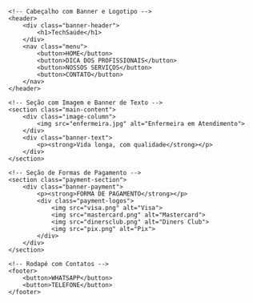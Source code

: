<!DOCTYPE html>
<html lang="pt-br">
<head>
    <meta charset="UTF-8">
    <meta name="viewport" content="width=device-width, initial-scale=1.0">
    <title>TechSaúde - Clínica de Atendimento a Idosos</title>
    <link rel="stylesheet" href="style.css">
</head>
<body>

    <!-- Cabeçalho com Banner e Logotipo -->
    <header>
        <div class="banner-header">
            <h1>TechSaúde</h1>
        </div>
        <nav class="menu">
            <button>HOME</button>
            <button>DICA DOS PROFISSIONAIS</button>
            <button>NOSSOS SERVIÇOS</button>
            <button>CONTATO</button>
        </nav>
    </header>

    <!-- Seção com Imagem e Banner de Texto -->
    <section class="main-content">
        <div class="image-column">
            <img src="enfermeira.jpg" alt="Enfermeira em Atendimento">
        </div>
        <div class="banner-text">
            <p><strong>Vida longa, com qualidade</strong></p>
        </div>
    </section>

    <!-- Seção de Formas de Pagamento -->
    <section class="payment-section">
        <div class="banner-payment">
            <p><strong>FORMA DE PAGAMENTO</strong></p>
            <div class="payment-logos">
                <img src="visa.png" alt="Visa">
                <img src="mastercard.png" alt="Mastercard">
                <img src="dinersclub.png" alt="Diners Club">
                <img src="pix.png" alt="Pix">
            </div>
        </div>
    </section>

    <!-- Rodapé com Contatos -->
    <footer>
        <button>WHATSAPP</button>
        <button>TELEFONE</button>
    </footer>

</body>
</html>


